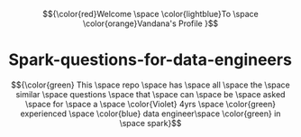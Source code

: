 $${\color{red}Welcome \space \color{lightblue}To \space \color{orange}Vandana's Profile }$$
# Spark-questions-for-data-engineers
$${\color{green} This \space  repo \space  has \space  all \space  the \space   similar \space  questions \space  that \space  can \space  be  \space asked \space  for \space  a \space \color{Violet} 4yrs \space \color{green}  experienced \space  \color{blue} data engineer\space \color{green}  in \space  spark}$$
